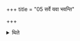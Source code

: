 +++
title = "05 सर्वे यवा भवन्ति"

+++

<details><summary>थिते</summary>

5. (The material for) all the (oblations) should be barley, excluding (the one) for the Lājas (fried grains).   
</details>
